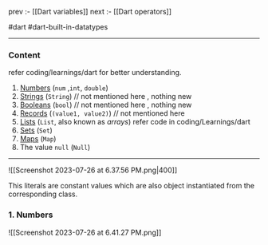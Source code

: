 prev :- [[Dart variables]]
next :- [[Dart operators]]

#dart 
#dart-built-in-datatypes

---
### Content
refer coding/learnings/dart for better understanding.

1.  [Numbers](https://dart.dev/language/built-in-types#numbers) (`num` ,`int`, `double`)
2.  [Strings](https://dart.dev/language/built-in-types#strings) (`String`) // not mentioned here , nothing new
3.  [Booleans](https://dart.dev/language/built-in-types#booleans) (`bool`) // not mentioned here  , nothing new
4.  [Records](https://dart.dev/language/records) (`(value1, value2)`)  // not mentioned here
5. [Lists](https://dart.dev/language/collections#lists) (`List`, also known as _arrays_) refer code in coding/Learnings/dart
6.  [Sets](https://dart.dev/language/collections#sets) (`Set`)
7.  [Maps](https://dart.dev/language/collections#maps) (`Map`)
8. The value `null` (`Null`)
---


![[Screenshot 2023-07-26 at 6.37.56 PM.png|400]]

This literals are constant values which are also object instantiated from the corresponding class.

### 1.  Numbers 

![[Screenshot 2023-07-26 at 6.41.27 PM.png]]




